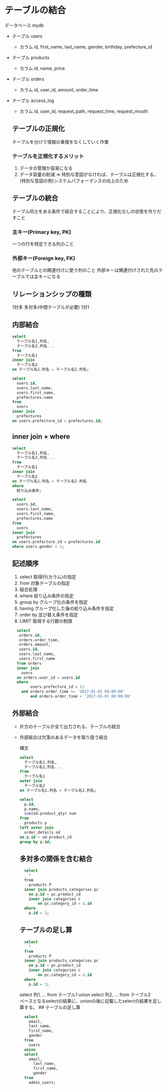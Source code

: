 # テーブルの結合
データベース mydb<br>
- テーブル users
  - カラム id, first_name, last_name, gender, birthday, prefecture_id

- テーブル products
  - カラム id, name, price

- テーブル orders
  - カラム id, user_id, amount, order_time

- テーブル access_log
  - カラム id, user_id, request_path, request_time, request_mouth

  ## テーブルの正規化
    テーブルを分けて情報の重複をなくしていく作業<br>


  ### テーブルを正規化するメリット
  1. データの管理か容易になる
  1. データ容量の削減
  => 特別な意図がなければ、テーブルは正規化する。<br>
  (特別な意図の例)システムパフォーマンスの向上のため

  ## テーブルの統合
    テーブル同士をある条件で結合することにより、正規化なしの状態を作りだすこと

    ### 主キー(Primary key, PK)
    一つの行を特定できる列のこと

    ### 外部キー(Foreign key, FK)
    他のテーブルとの関連付けに使う列のこと
    外部キーは関連付けされた先のテーブルでは主キーになる

  ## リレーションシップの種類
  1対多
  多対多(中間テーブルが必要)
  1対1

  ## 内部結合
    ``` SQL
    select
      テーブル名1,列名,
      テーブル名2,列名...
    from
      テーブル名1
    inner join
      テーブル名2
    on テーブル名1.列名 = テーブル名2.列名;
    ```

    ``` SQL
    select
      users.id,
      users.last_name,
      users.first_name,
      prefectures.name
    from
      users
    inner join
      prefectures
    on users.prefecture_id = prefectures.id;
    ```

  ## inner join + where
    ``` SQL
    select
      テーブル名1,列名,
      テーブル名2,列名...
    from
      テーブル名1
    inner join
      テーブル名2
    on テーブル名1.列名 = テーブル名2.列名
    where
      絞り込み条件;
    ```

    ``` SQL
    select
      users.id,
      users.last_name,
      users.first_name,
      prefectures.name
    from
      users
    inner join
      prefectures
    on users.prefecture_id = prefectures.id
    where users.gender = 2;
    ```

    ## 記述順序

    1. select 取得行(カラム)の指定
    1. from 対象テーブルの指定
    1. 結合処理
    1. where 絞り込み条件の指定
    1. group by グループ化の条件を指定
    1. having グループ化した後の絞り込み条件を指定
    1. order by 並び替え条件を指定
    1. LIMIT 取得する行数の制限

  ```SQL
    select 
	 orders.id,
     orders.order_time,
     orders.amount,
     users.id,
     users.last_name,
     users.first_name
    from orders
    inner join
      users
    on orders.user_id = users.id
    where
		  users.prefecture_id = 13
      and orders.order_time >= '2017-01-01 00:00:00'
		  and orders.order_time < '2017-02-01 00:00:00'
  ```

  
  ## 外部結合
  - 片方のテーブルが全て出力される、テーブルの統合
  - 外部結合は欠落のあるデータを取り扱う結合

    構文
    ``` SQL
    select
      テーブル名1,列名,
      テーブル名2,列名...
    from
      テーブル名1
    outer join
      テーブル名2
    on テーブル名1.列名 = テーブル名2.列名;
    ```
    ``` SQL
    select
      p.id,
      p.name,
      sum(od.product_qty) num
    from
      products p
    left outer join
      order_details od
    on p.id = od.product_id
    group by p.id;
    ```

    ## 多対多の関係を含む結合
    ``` SQL
      select
        *
      from
        products P
      inner join products_categories pc
        on p.id = pc.product_id
	    inner join categories c
		    on pc.category_id = c.id
      where
        p.id = 3;
    ```

    ## テーブルの足し算
    ``` SQL
      select
        *
      from
        products P
      inner join products_categories pc
        on p.id = pc.product_id
	    inner join categories c
		    on pc.category_id = c.id
      where
        p.id = 3;
    ```

    select 列1, ... from テーブル1
    union select 列2, ... from テーブル2 <br>
    ベースとなるselectの結果に、unionの後に記載したselectの結果を足し算する。
        ## テーブルの足し算
    ``` SQL
      select
        email,
        last_name,
        first_name,
        gender
      from
        users
      union    
      select
        email,
          last_name,
          first_name,
          gender
      from
        admin_users;
    ```